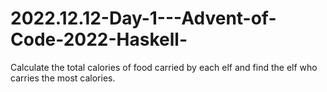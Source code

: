 # 2022.12.12-Day-1---Advent-of-Code-2022-Haskell-
Calculate the total calories of food carried by each elf and find the elf who carries the most calories.
